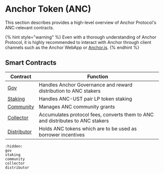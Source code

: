 # Anchor Token (ANC)

This section describes provides a high-level overview of Anchor Protocol's ANC-relevant contracts.

{% hint style="warning" %}
Even with a thorough understanding of Anchor Protocol, it is highly recommended to interact with Anchor through client channels such as the Anchor WebApp or [Anchor.js](../../developers-terra/anchor.js.md).
{% endhint %}

## Smart Contracts

| Contract                      | Function                                                                       |
| ----------------------------- | ------------------------------------------------------------------------------ |
| [Gov](gov.md)                 | Handles Anchor Governance and reward distribution to ANC stakers               |
| [Staking](staking.md)         | Handles ANC-UST pair LP token staking                                          |
| [Community](community.md)     | Manages ANC community grants                                                   |
| [Collector](collector.md)     | Accumulates protocol fees, converts them to ANC and distributes to ANC stakers |
| [Distributor](distributor.md) | Holds ANC tokens which are to be used as borrower incentives                   |

```{toctree}
:hidden:
gov
staking
community
collector
distributor
```